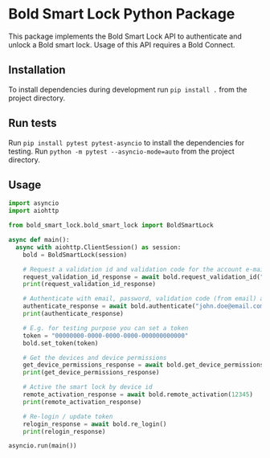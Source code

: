 # Bold Smart Lock Python Package

This package implements the Bold Smart Lock API to authenticate and unlock a Bold smart lock. Usage of this API requires a Bold Connect.

## Installation

To install dependencies during development run `pip install .` from the project directory.

## Run tests
Run `pip install pytest pytest-asyncio` to install the dependencies for testing.
Run `python -m pytest --asyncio-mode=auto` from the project directory.

## Usage

```python
import asyncio
import aiohttp

from bold_smart_lock.bold_smart_lock import BoldSmartLock

async def main():
  async with aiohttp.ClientSession() as session:
    bold = BoldSmartLock(session)

    # Request a validation id and validation code for the account e-mail address
    request_validation_id_response = await bold.request_validation_id("john.doe@email.com");
    print(request_validation_id_response)

    # Authenticate with email, password, validation code (from email) and validation id (from output)
    authenticate_response = await bold.authenticate("john.doe@email.com", "password", "01234", "00000000-0000-0000-0000-000000000000");
    print(authenticate_response)

    # E.g. for testing purpose you can set a token
    token = "00000000-0000-0000-0000-000000000000"
    bold.set_token(token)

    # Get the devices and device permissions
    get_device_permissions_response = await bold.get_device_permissions()
    print(get_device_permissions_response)

    # Active the smart lock by device id
    remote_activation_response = await bold.remote_activation(12345)
    print(remote_activation_response)

    # Re-login / update token
    relogin_response = await bold.re_login()
    print(relogin_response)

asyncio.run(main())
```
